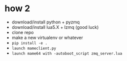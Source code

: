 # how 2
* download/install python + pyzmq
* download/install lua5.X + lzmq (good luck)
* clone repo 
* make a new virtualenv or whatever
* `pip install -e .`
* `launch mameclient.py`
* `launch mame64 with -autoboot_script zmq_server.lua`

